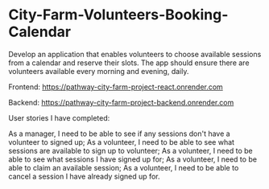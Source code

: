 # City-Farm-Volunteers-Booking-Calendar
Develop an application that enables volunteers to choose available sessions from a calendar and reserve their slots. The app should ensure there are volunteers available every morning and evening, daily.

Frontend: https://pathway-city-farm-project-react.onrender.com

Backend: https://pathway-city-farm-project-backend.onrender.com

User stories I have completed:

As a manager, I need to be able to see if any sessions don't have a volunteer to signed up;
As a volunteer, I need to be able to see what sessions are available to sign up to volunteer;
As a volunteer, I need to be able to see what sessions I have signed up for;
As a volunteer, I need to be able to claim an available session;
As a volunteer, I need to be able to cancel a session I have already signed up for.
